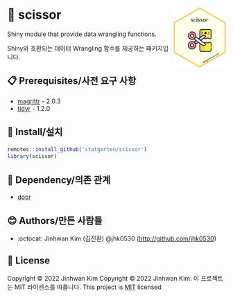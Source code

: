 # :yellow_heart: scissor <img src = 'logo.png' width = 120 align = 'right'>

Shiny module that provide data wrangling functions.

Shiny와 호환되는 데이터 Wrangling 함수를 제공하는 패키지입니다.

## :clipboard: Prerequisites/사전 요구 사항

* [magrittr](https://magrittr.tidyverse.org/) - 2.0.3
* [tidyr](https://tidyr.tidyverse.org/) - 1.2.0

## :wrench: Install/설치

```r
remotes::install_github('statgarten/scissor')
library(scissor)
```

## :paperclip: Dependency/의존 관계
* [door](https://github.com/statgarten/door)

## :blush: Authors/만든 사람들
* :octocat: Jinhwan Kim (김진환) @jhk0530 (http://github.com/jhk0530)

## :memo: License
Copyright :copyright: 2022 Jinhwan Kim
Copyright :copyright: 2022 Jinhwan Kim. 이 프로젝트는 MIT 라이센스를 따릅니다.
This project is [MIT](https://opensource.org/licenses/MIT) licensed





